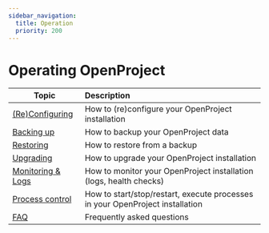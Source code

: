 ```yaml
---
sidebar_navigation:
  title: Operation
  priority: 200
---
```


# Operating OpenProject

| Topic                              | Description                                                                   |
|------------------------------------|:------------------------------------------------------------------------------|
| [(Re)Configuring](./reconfiguring) | How to (re)configure your OpenProject installation                            |
| [Backing up](./backing-up)         | How to backup your OpenProject data                                           |
| [Restoring](./restoring)           | How to restore from a backup                                                  |
| [Upgrading](./upgrading)           | How to upgrade your OpenProject installation                                  |
| [Monitoring & Logs](./monitoring)  | How to monitor your OpenProject installation (logs, health checks)            |
| [Process control](./control)       | How to start/stop/restart, execute processes in your OpenProject installation |
| [FAQ](./faq)                       | Frequently asked questions                                                    |

<!--
| [Troubleshooting](./troubleshooting) | How to troubleshoot your OpenProject installation |
| [Scaling up/down](./scaling) | How to scale your OpenProject installation |
-->

